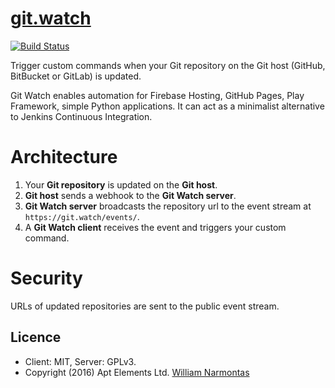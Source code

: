 # [git.watch](https://git.watch)
[![Build Status](https://travis-ci.org/ScalaWilliam/git-watch.svg?branch=master)](https://travis-ci.org/ScalaWilliam/git-watch)

Trigger custom commands when your Git repository on the Git host (GitHub, BitBucket or GitLab) is updated.

Git Watch enables automation for Firebase Hosting, GitHub Pages, Play Framework, simple Python applications.
It can act as a minimalist alternative to Jenkins Continuous Integration.

# Architecture

1. Your **Git repository** is updated on the **Git host**.
2. **Git host** sends a webhook to the **Git Watch server**.
3. **Git Watch server** broadcasts the repository url to the event stream at `https://git.watch/events/`.
4. A **Git Watch client** receives the event and triggers your custom command. 

# Security
URLs of updated repositories are sent to the public event stream. 

## Licence

* Client: MIT, Server: GPLv3.
* Copyright (2016) Apt Elements Ltd. [William Narmontas](https://www.scalawilliam.com/)
